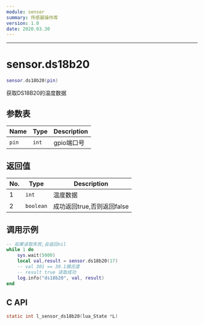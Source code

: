 ```yaml
---
module: sensor
summary: 传感器操作库
version: 1.0
date: 2020.03.30
---
```


--------------------------------------------------
# sensor.ds18b20

```lua
sensor.ds18b20(pin)
```

获取DS18B20的温度数据

## 参数表

Name | Type | Description
-----|------|--------------
`pin`|`int`| gpio端口号

## 返回值

No. | Type | Description
----|------|--------------
1 |`int`| 温度数据
2 |`boolean`| 成功返回true,否则返回false

## 调用示例

```lua
-- 如果读取失败,会返回nil
while 1 do 
    sys.wait(5000) 
    local val,result = sensor.ds18b20(17)
    -- val 301 == 30.1摄氏度
    -- result true 读取成功
    log.info("ds18b20", val, result)
end
```

## C API

```c
static int l_sensor_ds18b20(lua_State *L)
```


